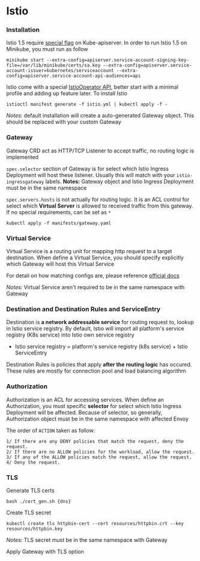 # Istio

### Installation

Istio 1.5 require [special flag](https://kubernetes.io/docs/tasks/configure-pod-container/configure-service-account/#service-account-token-volume-projection) on Kube-apiserver. In order to run Istio 1.5 on Minikube, you must run as follow

```
minikube start --extra-config=apiserver.service-account-signing-key-file=/var/lib/minikube/certs/sa.key --extra-config=apiserver.service-account-issuer=kubernetes/serviceaccount --extra-config=apiserver.service-account-api-audiences=api
```

Istio come with a special [IstioOperator API](https://istio.io/docs/setup/install/istioctl/#customizing-the-configuration), better start with a minimal profile and adding up feature later. To install Istio

```
istioctl manifest generate -f istio.yml | kubectl apply -f -
```

*Notes:* default installation will create a auto-generated Gateway object. This should be replaced with your custom Gateway

### Gateway

Gateway CRD act as HTTP/TCP Listener to accept traffic, no routing logic is implemented

`spec.selector` section of Gateway is for select which Istio Ingress Deployment will host these listener. Usually this will match with your `istio-ingressgateway` labels. **Notes:** Gateway object and Istio Ingress Deployment must be in the same namespace

`spec.servers.hosts` is not actually for routing logic. It is an ACL control for select which **Virtual Server** is allowed to received traffic from this gateway. If no special requirements, can be set as `*`

```
kubectl apply -f manifests/gateway.yaml
```

### Virtual Service

Virtual Service is a routing unit for mapping http request to a target destination. When define a Virtual Service, you should specify explicitly which Gateway will host this Virtual Service

For detail on how matching configs are, please reference [official docs](https://istio.io/docs/reference/config/networking/virtual-service/#HTTPRoute)

*Notes:* Virtual Service aren't required to be in the same namespace with Gateway

### Destination and Destination Rules and ServiceEntry

Destination is **a network addressable service** for routing request to, lookup in Istio service registry. By default, Istio will import all platform's service registry (K8s service) into Istio own service registry
  - Istio service registry = platform's service registry (k8s service) + Istio ServiceEntry

Destination Rules is policies that apply **after the routing logic** has occured. These rules are mostly for connection pool and load balancing algorithm

### Authorization

Authorization is an ACL for accessing services. When define an Authorization, you must specific **selector** for select which Istio Ingress Deployment will be affected. Because of selector, so generally, Authorization object must be in the same namespace with affected Envoy

The order of `ACTION` taken as follow:

```
1/ If there are any DENY policies that match the request, deny the request.
2/ If there are no ALLOW policies for the workload, allow the request.
3/ If any of the ALLOW policies match the request, allow the request.
4/ Deny the request.
```

### TLS

Generate TLS certs

```
bash ./cert_gen.sh {dns}
```

Create TLS secret

```
kubectl create tls httpbin-cert --cert resources/httpbin.crt --key resources/httpbin.key
```

*Notes:* TLS secret must be in the same namespace with Gateway

Apply Gateway with TLS option
